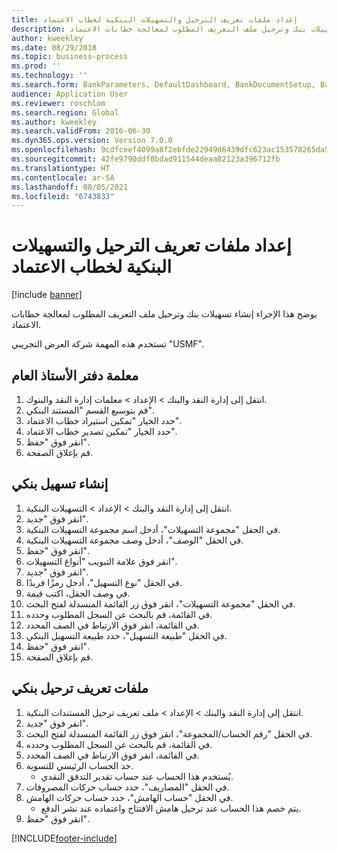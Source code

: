 ```yaml
---
title: إعداد ملفات تعريف الترحيل والتسهيلات البنكية لخطاب الاعتماد
description: يوضح هذا الإجراء إنشاء تسهيلات بنك وترحيل ملف التعريف المطلوب لمعالجة خطابات الاعتماد.
author: kweekley
ms.date: 08/29/2018
ms.topic: business-process
ms.prod: ''
ms.technology: ''
ms.search.form: BankParameters, DefaultDashboard, BankDocumentSetup, BankDocumentPosting
audience: Application User
ms.reviewer: roschlom
ms.search.region: Global
ms.author: kweekley
ms.search.validFrom: 2016-06-30
ms.dyn365.ops.version: Version 7.0.0
ms.openlocfilehash: 9cdfceef4099a8f2ebfde22949d6439dfc623ac153578265da5bfb4052ee639d
ms.sourcegitcommit: 42fe9790ddf0bdad911544deaa82123a396712fb
ms.translationtype: HT
ms.contentlocale: ar-SA
ms.lasthandoff: 08/05/2021
ms.locfileid: "6743833"
---
```

# <a name="set-up-bank-facilities-and-posting-profiles-for-letter-of-credit"></a>إعداد ملفات تعريف الترحيل والتسهيلات البنكية لخطاب الاعتماد

[!include [banner](../../includes/banner.md)]

يوضح هذا الإجراء إنشاء تسهيلات بنك وترحيل ملف التعريف المطلوب لمعالجة خطابات الاعتماد. 

تستخدم هذه المهمة شركة العرض التجريبي "USMF".






## <a name="general-ledger-parameter"></a>معلمة دفتر الأستاذ العام
1. انتقل إلى إدارة النقد والبنك > الإعداد > معلمات إدارة النقد والبنوك.
2. قم بتوسيع القسم "المستند البنكي".
3. حدد الخيار "تمكين استيراد خطاب الاعتماد".
4. حدد الخيار "تمكين تصدير خطاب الاعتماد".
5. انقر فوق "حفظ".
6. قم بإغلاق الصفحة.

## <a name="create-bank-facility"></a>إنشاء تسهيل بنكي
1. انتقل إلى إدارة النقد والبنك > الإعداد > التسهيلات البنكية.
2. انقر فوق "جديد".
3. في الحقل "مجموعة التسهيلات"، أدخل اسم مجموعة التسهيلات البنكية.
4. في الحقل "الوصف"، أدخل وصف مجموعة التسهيلات البنكية.
5. انقر فوق "حفظ".
6. انقر فوق علامة التبويب "أنواع التسهيلات".
7. انقر فوق "جديد".
8. في الحقل "نوع التسهيل"، أدخل رمزًا فريدًا.
9. في وصف الحقل، اكتب قيمة.
10. في الحقل "مجموعة التسهيلات"، انقر فوق زر القائمة المنسدلة لفتح البحث.
11. في القائمة، قم بالبحث عن السجل المطلوب وحدده.
12. في القائمة، انقر فوق الارتباط في الصف المحدد.
13. في الحقل "طبيعة التسهيل"، حدد طبيعة التسهيل البنكي.
14. انقر فوق "حفظ".
15. قم بإغلاق الصفحة.

## <a name="bank-posting-profile"></a>ملفات تعريف ترحيل بنكي
1. انتقل إلى إدارة النقد والبنك > الإعداد > ملف تعريف ترحيل المستندات البنكية.
2. انقر فوق "جديد".
3. في الحقل "رقم الحساب/المجموعة"، انقر فوق زر القائمة المنسدلة لفتح البحث.
4. في القائمة، قم بالبحث عن السجل المطلوب وحدده.
5. في القائمة، انقر فوق الارتباط في الصف المحدد.
6. حد الحساب الرئيسي للتسوية.
    * يُستخدم هذا الحساب عند حساب تقدير التدفق النقدي.  
7. في الحقل "المصاريف"، حدد حساب حركات المصروفات.
8. في الحقل "حساب الهامش"، حدد حساب حركات الهامش.
    * يتم خصم هذا الحساب عند ترحيل هامش الافتتاح واعتماده عند نشر الدفع.  
9. انقر فوق "حفظ".



[!INCLUDE[footer-include](../../../includes/footer-banner.md)]